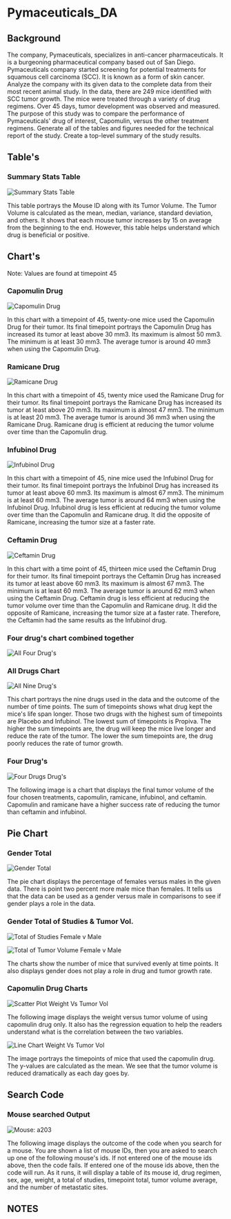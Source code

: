 # Pymaceuticals_DA

## Background 

The company, Pymaceuticals, specializes in anti-cancer pharmaceuticals. It is a burgeoning pharmaceutical company based out of San Diego. Pymaceuticals company started screening for potential treatments for squamous cell carcinoma (SCC). It is known as a form of skin cancer. Analyze the company with its given data to the complete data from their most recent animal study. In the data, there are 249 mice identified with SCC tumor growth. The mice were treated through a variety of drug regimens. Over 45 days, tumor development was observed and measured. The purpose of this study was to compare the performance of Pymaceuticals' drug of interest, Capomulin, versus the other treatment regimens. Generate all of the tables and figures needed for the technical report of the study. Create a top-level summary of the study results.

## Table's 

### Summary Stats Table
![Summary Stats Table](https://github.com/samuelroiz/Pymaceuticals_DA/blob/main/Images/Summary_Stat_Table.png)

This table portrays the Mouse ID along with its Tumor Volume. The Tumor Volume is calculated as the mean, median, variance, standard deviation, and others. It shows that each mouse tumor increases by 15 on average from the beginning to the end. However, this table helps understand which drug is beneficial or positive. 

## Chart's

Note: Values are found at timepoint 45

### Capomulin Drug

![Capomulin Drug](https://github.com/samuelroiz/Pymaceuticals_DA/blob/main/Images/Capomulin_Drug.png)

In this chart with a timepoint of 45, twenty-one mice used the Capomulin Drug for their tumor. Its final timepoint portrays the Capomulin Drug has increased its tumor at least above 30 mm3. Its maximum is almost 50 mm3. The minimum is at least 30 mm3. The average tumor is around 40 mm3 when using the Capomulin Drug.

### Ramicane Drug

![Ramicane Drug](https://github.com/samuelroiz/Pymaceuticals_DA/blob/main/Images/Ramicane_Drug.png)

In this chart with a timepoint of 45, twenty mice used the Ramicane Drug for their tumor. Its final timepoint portrays the Ramicane Drug has increased its tumor at least above 20 mm3. Its maximum is almost 47 mm3. The minimum is at least 20 mm3. The average tumor is around 36 mm3 when using the Ramicane Drug. Ramicane drug is efficient at reducing the tumor volume over time than the Capomulin drug. 

### Infubinol Drug

![Infubinol Drug](https://github.com/samuelroiz/Pymaceuticals_DA/blob/main/Images/Infubinol_Drug.png)

In this chart with a timepoint of 45, nine mice used the Infubinol Drug for their tumor. Its final timepoint portrays the Infubinol Drug has increased its tumor at least above 60 mm3. Its maximum is almost 67 mm3. The minimum is at least 60 mm3. The average tumor is around 64 mm3 when using the Infubinol Drug. Infubinol drug is less efficient at reducing the tumor volume over time than the Capomulin and Ramicane drug. It did the opposite of Ramicane, increasing the tumor size at a faster rate. 

### Ceftamin Drug

![Ceftamin Drug](https://github.com/samuelroiz/Pymaceuticals_DA/blob/main/Images/Ceftamin_Drug.png)

In this chart with a time point of 45, thirteen mice used the Ceftamin Drug for their tumor. Its final timepoint portrays the Ceftamin Drug has increased its tumor at least above 60 mm3. Its maximum is almost 67 mm3. The minimum is at least 60 mm3. The average tumor is around 62 mm3 when using the Ceftamin Drug. Ceftamin drug is less efficient at reducing the tumor volume over time than the Capomulin and Ramicane drug. It did the opposite of Ramicane, increasing the tumor size at a faster rate. Therefore, the Ceftamin had the same results as the Infubinol drug.  

### Four drug's chart combined together

![All Four Drug's](https://github.com/samuelroiz/Pymaceuticals_DA/blob/main/Images/Four_Drugs_Tot_pyplot_bar.png)

### All Drugs Chart

![All Nine Drug's](https://github.com/samuelroiz/Pymaceuticals_DA/blob/main/Images/Drugs_Total_Timepoint_pyplot_bar.png)

This chart portrays the nine drugs used in the data and the outcome of the number of time points. The sum of timepoints shows what drug kept the mice's life span longer. Those two drugs with the highest sum of timepoints are Placebo and Infubinol. The lowest sum of timepoints is Propiva. The higher the sum timepoints are, the drug will keep the mice live longer and reduce the rate of the tumor. The lower the sum timepoints are, the drug poorly reduces the rate of tumor growth.  

### Four Drug's

![Four Drugs Drug's](https://github.com/samuelroiz/Pymaceuticals_DA/blob/main/Images/FourDrugBoxPlot.png)

The following image is a chart that displays the final tumor volume of the four chosen treatments, capomulin, ramicane, infubinol, and ceftamin. Capomulin and ramicane have a higher success rate of reducing the tumor than ceftamin and infubinol. 

## Pie Chart

### Gender Total 

![Gender Total](https://github.com/samuelroiz/Pymaceuticals_DA/blob/main/Images/Gender_Tot_pyplot_pie.png)

The pie chart displays the percentage of females versus males in the given data. There is point two percent more male mice than females. It tells us that the data can be used as a gender versus male in comparisons to see if gender plays a role in the data. 

### Gender Total of Studies & Tumor Vol. 

![Total of Studies Female v Male](https://github.com/samuelroiz/Pymaceuticals_DA/blob/main/Images/Total_Studies_pandas_pie.png)

![Total of Tumor Volume Female v Male](https://github.com/samuelroiz/Pymaceuticals_DA/blob/main/Images/Gender_Avg_Tumor_pyplot_pie.png)

The charts show the number of mice that survived evenly at time points. It also displays gender does not play a role in drug and tumor growth rate.

### Capomulin Drug Charts

![Scatter Plot Weight Vs Tumor Vol](https://github.com/samuelroiz/Pymaceuticals_DA/blob/main/Images/Scatter_Plot_Weight_Vs_TumorVol_WITH_REG.png)

The following image displays the weight versus tumor volume of using capomulin drug only. It also has the regression equation to help the readers understand what is the correlation between the two variables. 

![Line Chart Weight Vs Tumor Vol](https://github.com/samuelroiz/Pymaceuticals_DA/blob/main/Images/Capomulin_Line_Chart_Plot.png)

The image portrays the timepoints of mice that used the capomulin drug. The y-values are calculated as the mean. We see that the tumor volume is reduced dramatically as each day goes by. 


## Search Code

### Mouse searched Output

![Mouse: a203](https://github.com/samuelroiz/Pymaceuticals_DA/blob/main/Images/Output_Search_MouseID.png)

The following image displays the outcome of the code when you search for a mouse. You are shown a list of mouse IDs, then you are asked to search up one of the following mouse's ids. If not entered one of the mouse ids above, then the code fails. If entered one of the mouse ids above, then the code will run. As it runs, it will display a table of its mouse id, drug regimen, sex, age, weight, a total of studies, timepoint total, tumor volume average, and the number of metastatic sites. 

  ## NOTES
